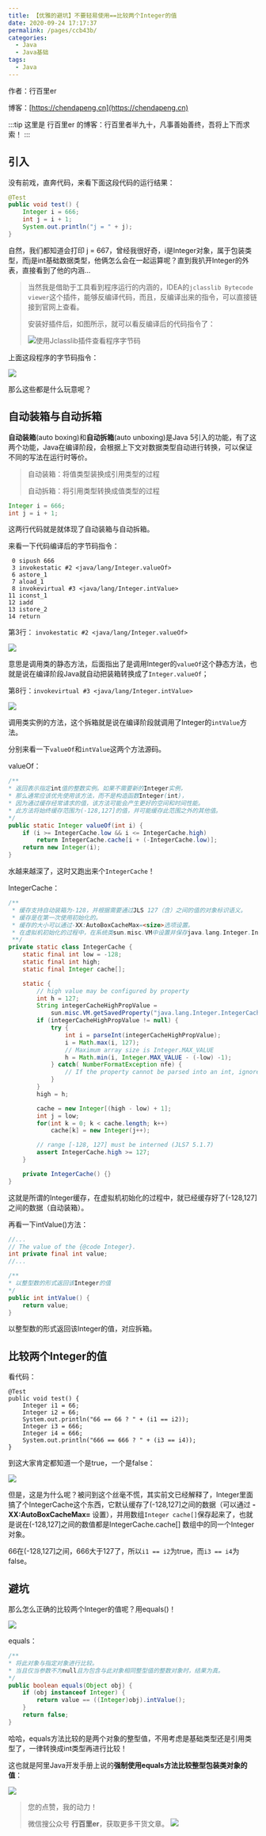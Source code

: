 ```yaml
---
title: 【优雅的避坑】不要轻易使用==比较两个Integer的值
date: 2020-09-24 17:17:37
permalink: /pages/ccb43b/
categories: 
  - Java
  - Java基础
tags: 
  - Java
---
```


作者：行百里er

博客：[https://chendapeng.cn](https://chendapeng.cn)

:::tip
这里是 行百里er 的博客：行百里者半九十，凡事善始善终，吾将上下而求索！
:::

## 引入

没有前戏，直奔代码，来看下面这段代码的运行结果：

```java
@Test
public void test() {
    Integer i = 666;
    int j = i + 1;
    System.out.println("j = " + j);
}
```
自然，我们都知道会打印 j = 667，曾经我很好奇，i是Integer对象，属于包装类型，而j是int基础数据类型，他俩怎么会在一起运算呢？直到我扒开Integer的外表，直接看到了他的内涵...

> 当然我是借助于工具看到程序运行的内涵的，IDEA的`jclasslib Bytecode viewer`这个插件，能够反编译代码，而且，反编译出来的指令，可以直接链接到官网上查看。
>
> 安装好插件后，如图所示，就可以看反编译后的代码指令了：
>
>![使用Jclasslib插件查看程序字节码](https://p6-juejin.byteimg.com/tos-cn-i-k3u1fbpfcp/3b6efef43f80409789876be5ac4ee628~tplv-k3u1fbpfcp-zoom-1.image)

上面这段程序的字节码指令：

![](https://p9-juejin.byteimg.com/tos-cn-i-k3u1fbpfcp/f906012167674e34a45a37d80543916a~tplv-k3u1fbpfcp-zoom-1.image)

那么这些都是什么玩意呢？

## 自动装箱与自动拆箱

**自动装箱**(auto boxing)和**自动拆箱**(auto unboxing)是Java 5引入的功能，有了这两个功能，Java在编译阶段，会根据上下文对数据类型自动进行转换，可以保证不同的写法在运行时等价。

> 自动装箱：将值类型装换成引用类型的过程
>
> 自动拆箱：将引用类型转换成值类型的过程


```java
Integer i = 666;
int j = i + 1;
```
这两行代码就是就体现了自动装箱与自动拆箱。

来看一下代码编译后的字节码指令：
```
 0 sipush 666
 3 invokestatic #2 <java/lang/Integer.valueOf>
 6 astore_1
 7 aload_1
 8 invokevirtual #3 <java/lang/Integer.intValue>
11 iconst_1
12 iadd
13 istore_2
14 return
```

第3行：
`invokestatic #2 <java/lang/Integer.valueOf>`

![](https://p9-juejin.byteimg.com/tos-cn-i-k3u1fbpfcp/ddbaa3c617da49a9bb4c3f6688d99c82~tplv-k3u1fbpfcp-zoom-1.image)

意思是调用类的静态方法，后面指出了是调用Integer的`valueOf`这个静态方法，也就是说在编译阶段Java就自动把装箱转换成了`Integer.valueOf`；

第8行：`invokevirtual #3 <java/lang/Integer.intValue>`

![](https://p3-juejin.byteimg.com/tos-cn-i-k3u1fbpfcp/75a365d07c384f1d83c32c725decdfc6~tplv-k3u1fbpfcp-zoom-1.image)

调用类实例的方法，这个拆箱就是说在编译阶段就调用了Integer的`intValue`方法。

分别来看一下`valueOf`和`intValue`这两个方法源码。

valueOf：
```java
/**
* 返回表示指定int值的整数实例。如果不需要新的Integer实例，
* 那么通常应该优先使用该方法，而不是构造函数Integer(int)，
* 因为通过缓存经常请求的值，该方法可能会产生更好的空间和时间性能。
* 此方法将始终缓存范围为(-128,127]的值，并可能缓存此范围之外的其他值。
*/
public static Integer valueOf(int i) {
    if (i >= IntegerCache.low && i <= IntegerCache.high)
        return IntegerCache.cache[i + (-IntegerCache.low)];
    return new Integer(i);
}
```

水越来越深了，这时又跑出来个`IntegerCache`！

IntegerCache：

```java
/**
 * 缓存支持自动装箱为-128，并根据需要通过JLS 127（含）之间的值的对象标识语义。
 * 缓存是在第一次使用初始化的。
 * 缓存的大小可以通过-XX:AutoBoxCacheMax=<size>选项设置。
 * 在虚拟机初始化的过程中，在系统类sun.misc.VM中设置并保存java.lang.Integer.IntegerCache.high
 **/
private static class IntegerCache {
    static final int low = -128;
    static final int high;
    static final Integer cache[];

    static {
        // high value may be configured by property
        int h = 127;
        String integerCacheHighPropValue =
            sun.misc.VM.getSavedProperty("java.lang.Integer.IntegerCache.high");
        if (integerCacheHighPropValue != null) {
            try {
                int i = parseInt(integerCacheHighPropValue);
                i = Math.max(i, 127);
                // Maximum array size is Integer.MAX_VALUE
                h = Math.min(i, Integer.MAX_VALUE - (-low) -1);
            } catch( NumberFormatException nfe) {
                // If the property cannot be parsed into an int, ignore it.
            }
        }
        high = h;

        cache = new Integer[(high - low) + 1];
        int j = low;
        for(int k = 0; k < cache.length; k++)
            cache[k] = new Integer(j++);

        // range [-128, 127] must be interned (JLS7 5.1.7)
        assert IntegerCache.high >= 127;
    }

    private IntegerCache() {}
}
```
这就是所谓的Integer缓存，在虚拟机初始化的过程中，就已经缓存好了(-128,127]之间的数据（自动装箱）。

再看一下intValue()方法：

```java
//...
// The value of the {@code Integer}.
int private final int value;
//...

/**
* 以整型数的形式返回该Integer的值
*/
public int intValue() {
    return value;
}
```

以整型数的形式返回该Integer的值，对应拆箱。

## 比较两个Integer的值

看代码：

```
@Test
public void test() {
    Integer i1 = 66;
    Integer i2 = 66;
    System.out.println("66 == 66 ? " + (i1 == i2));
    Integer i3 = 666;
    Integer i4 = 666;
    System.out.println("666 == 666 ? " + (i3 == i4));
}
```
到这大家肯定都知道一个是true，一个是false：

![](https://p1-juejin.byteimg.com/tos-cn-i-k3u1fbpfcp/46bbb8a3e24d4b269754d42d8b37c435~tplv-k3u1fbpfcp-zoom-1.image)

但是，这是为什么呢？被问到这个丝毫不慌，其实前文已经解释了，Integer里面搞了个IntegerCache这个东西，它默认缓存了(-128,127]之间的数据（可以通过 **-XX:AutoBoxCacheMax=<size>** 设置），并用数组`Integer cache[]`保存起来了，也就是说在(-128,127]之间的数值都是IntegerCache.cache[] 数组中的同一个Integer对象。

66在(-128,127]之间，666大于127了，所以`i1 == i2`为true，而`i3 == i4`为false。

## 避坑

那么怎么正确的比较两个Integer的值呢？用equals()！

![](https://p6-juejin.byteimg.com/tos-cn-i-k3u1fbpfcp/f2d09110660c46fd8f7dc39f412c0f08~tplv-k3u1fbpfcp-zoom-1.image)


equals：
```java
/**
* 将此对象与指定对象进行比较。
* 当且仅当参数不为null且为包含与此对象相同整型值的整数对象时，结果为真。
*/
public boolean equals(Object obj) {
    if (obj instanceof Integer) {
        return value == ((Integer)obj).intValue();
    }
    return false;
}
```
哈哈，equals方法比较的是两个对象的整型值，不用考虑是基础类型还是引用类型了，一律转换成int类型再进行比较！

这也就是阿里Java开发手册上说的**强制使用equals方法比较整型包装类对象的值**：

![](https://p3-juejin.byteimg.com/tos-cn-i-k3u1fbpfcp/4a363590c398451392093621e9b844b4~tplv-k3u1fbpfcp-zoom-1.image)

> 您的点赞，我的动力！
>
> 微信搜公众号 **行百里er**，获取更多干货文章。
![](https://p6-juejin.byteimg.com/tos-cn-i-k3u1fbpfcp/29593adcd0e6427ea2fb1760a3ecb05e~tplv-k3u1fbpfcp-zoom-1.image)

